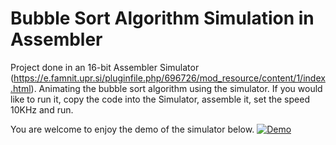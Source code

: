 # Bubble Sort Algorithm Simulation in Assembler 

Project done in an 16-bit Assembler Simulator (https://e.famnit.upr.si/pluginfile.php/696726/mod_resource/content/1/index.html). Animating the bubble sort algorithm using the simulator. If you would like to run it, copy the code into the Simulator, assemble it, set the speed 10KHz and run.

You are welcome to enjoy the demo of the simulator below.
[![Demo](https://img.youtube.com/vi/KQ34sRHJIjc/0.jpg)](https://www.youtube.com/watch?v=KQ34sRHJIjc)
